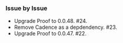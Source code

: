 ### Issue by Issue

 * Upgrade Proof to 0.0.48. #24.
 * Remove Cadence as a depdendency. #23.
 * Upgrade Proof to 0.0.47. #22.

